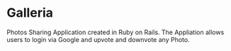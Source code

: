 # Galleria

Photos Sharing Application created in Ruby on Rails. The Appliation allows users to login via Google and upvote and downvote any Photo.  
